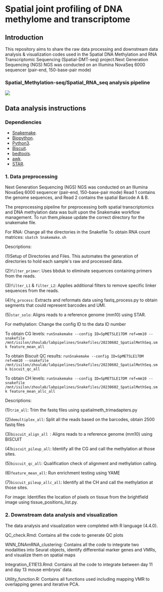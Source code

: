 # Spatial joint profiling of DNA methylome and transcriptome
## Introduction
This repository aims to share the raw data processing and downstream data analysis & visualization codes used in the Spatial DNA Methylation and RNA Transcriptomic Sequencing (Spatial-DMT-seq) project.Next Generation Sequencing (NGS) NGS was conducted on an Illumina NovaSeq 6000 sequencer (pair-end, 150-base-pair mode)

### Spatial_Methylation-seq/Spatial_RNA_seq analysis pipeline
![]( https://github.com/zhou-lab/Spatial-MT-seq-2024/blob/ea6589f2ce5ea9fc3a55fe506de7e67b97ec7cd0/workflow/Analysis_pipeline.jpg)

## Data analysis instructions
### Dependiencies
* [Snakemake](https://snakemake.readthedocs.io/en/stable/index.html). 
* [Biopython](https://biopython.org/docs/1.75/api/index.html).
* [Python3]( https://docs.python.org/3/using/unix.html).
* [Biscuit](https://huishenlab.github.io/biscuit/#download-and-install).
* [bedtools](https://bedtools.readthedocs.io/en/latest/content/installation.html).
* [awk](https://manpages.ubuntu.com/manpages/trusty/man1/awk.1posix.html).
* [STAR](https://github.com/alexdobin/STAR).

### 1. Data preprocessing
Next Generation Sequencing (NGS) NGS was conducted on an Illumina NovaSeq 6000 sequencer (pair-end, 150-base-pair mode) Read 1 contains the genome sequences, and Read 2 contains the spatial Barcode A & B.
 
The preprocessing pipeline for preprocessing both spatial transcriptomics and DNA methylation data was built upon the Snakemake workflow management. To run them,please update the correct directory for the snakemake file.

For RNA: Change all the directories in the Snakefile To obtain RNA count matrices: `sbatch Snakemake.sh `

Descriptions:

(1)Setup of Directories and Files. This automates the generation of directories to hold each sample's raw and processed data. 

(2)`filter_primer`: Uses bbduk to eliminate sequences containing primers from the reads.

(3)`filter_L1` & `filter_L2`: Applies additional filters to remove specific linker sequences from the reads.

(4)`fq_process`: Extracts and reformats data using fastq_process.py to obtain segments that could represent barcodes and UMI. 

(5)`star_solo`: Aligns reads to a reference genome (mm10) using STAR.

For methylation: Change the config ID to the data ID number

To obtain CG levels: `runSnakemake --config ID=SpMETSLE17DM ref=mm10 --snakefile /mnt/isilon/zhoulab/labpipelines/Snakefiles/20230602_SpatialMethSeq.smk feature_mean_all `

To obtain Biscuit QC results: `runSnakemake --config ID=SpMETSLE17DM ref=mm10 --snakefile /mnt/isilon/zhoulab/labpipelines/Snakefiles/20230602_SpatialMethSeq.smk biscuit_qc_all `

To obtain CH levels: `runSnakemake --config ID=SpMETSLE17DM ref=mm10 --snakefile /mnt/isilon/zhoulab/labpipelines/Snakefiles/20230602_SpatialMethSeq.smk feature_mean_allc_all `

Descriptions:

(1)`trim_all`: Trim the fastq files using spatialmeth_trimadapters.py 

(2)`demultiplex_all`: Split all the reads based on the barcodes, obtain 2500 fastq files

(3)`biscuit_align_all `: Aligns reads to a reference genome (mm10) using BISCUIT

(4)`biscuit_pileup_all`: Identify all the CG and call the methylation at those sites.

(5)`biscuit_qc_all`: Qualification check of alignment and methylation calling. 

(6)`feature_mean_all`: Run enrichment testing using YAME

(7)`biscuit_pileup_allc_all`: Identify all the CH and call the methylation at those sites.

For image: Identifies the location of pixels on tissue from the brightfield image using tissue_positions_list.py.

### 2. Downstream data analysis and visualization 

The data analysis and visualization were completed with R language (4.4.0).

QC_check.Rmd: Contains all the code to generate QC plots

WNN_DNAmRNA_clustering: Contains all the code to integrate two modalities into Seurat objects, identify differential marker genes and VMRs, and visualize them on spatial maps

Integration_E11E13.Rmd: Contains all the code to integrate between day 11 and day 13 mouse embryos’ data.
 
Utility_function.R: Contains all functions used including mapping VMR to overlapping genes and iterative PCA. 


